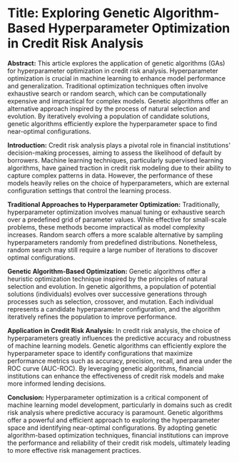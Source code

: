 # Title: Exploring Genetic Algorithm-Based Hyperparameter Optimization in Credit Risk Analysis

**Abstract:**
This article explores the application of genetic algorithms (GAs) for hyperparameter optimization in credit risk analysis. Hyperparameter optimization is crucial in machine learning to enhance model performance and generalization. Traditional optimization techniques often involve exhaustive search or random search, which can be computationally expensive and impractical for complex models. Genetic algorithms offer an alternative approach inspired by the process of natural selection and evolution. By iteratively evolving a population of candidate solutions, genetic algorithms efficiently explore the hyperparameter space to find near-optimal configurations.

**Introduction:**
Credit risk analysis plays a pivotal role in financial institutions' decision-making processes, aiming to assess the likelihood of default by borrowers. Machine learning techniques, particularly supervised learning algorithms, have gained traction in credit risk modeling due to their ability to capture complex patterns in data. However, the performance of these models heavily relies on the choice of hyperparameters, which are external configuration settings that control the learning process.

**Traditional Approaches to Hyperparameter Optimization:**
Traditionally, hyperparameter optimization involves manual tuning or exhaustive search over a predefined grid of parameter values. While effective for small-scale problems, these methods become impractical as model complexity increases. Random search offers a more scalable alternative by sampling hyperparameters randomly from predefined distributions. Nonetheless, random search may still require a large number of iterations to discover optimal configurations.

**Genetic Algorithm-Based Optimization:**
Genetic algorithms offer a heuristic optimization technique inspired by the principles of natural selection and evolution. In genetic algorithms, a population of potential solutions (individuals) evolves over successive generations through processes such as selection, crossover, and mutation. Each individual represents a candidate hyperparameter configuration, and the algorithm iteratively refines the population to improve performance.

**Application in Credit Risk Analysis:**
In credit risk analysis, the choice of hyperparameters greatly influences the predictive accuracy and robustness of machine learning models. Genetic algorithms can efficiently explore the hyperparameter space to identify configurations that maximize performance metrics such as accuracy, precision, recall, and area under the ROC curve (AUC-ROC). By leveraging genetic algorithms, financial institutions can enhance the effectiveness of credit risk models and make more informed lending decisions.

**Conclusion:**
Hyperparameter optimization is a critical component of machine learning model development, particularly in domains such as credit risk analysis where predictive accuracy is paramount. Genetic algorithms offer a powerful and efficient approach to exploring the hyperparameter space and identifying near-optimal configurations. By adopting genetic algorithm-based optimization techniques, financial institutions can improve the performance and reliability of their credit risk models, ultimately leading to more effective risk management practices.

